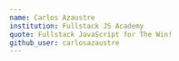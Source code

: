 ```yaml
---
name: Carlos Azaustre
institution: Fullstack JS Academy
quote: Fullstack JavaScript for The Win!
github_user: carlosazaustre
---
```

